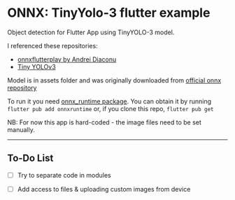 # ONNX: TinyYolo-3 flutter example

Object detection for Flutter App using TinyYOLO-3 model.

I referenced these repositories:

- [onnxflutterplay by Andrei Diaconu](https://github.com/andreidiaconu/onnxflutterplay/tree/main)
- [Tiny YOLOv3](https://github.com/onnx/models/tree/main/validated/vision/object_detection_segmentation/tiny-yolov3)

Model is in assets folder and was originally downloaded from [official onnx repository](https://github.com/onnx/models/tree/main/validated/vision/object_detection_segmentation/tiny-yolov3/model)


To run it you need [onnx_runtime package](https://pub.dev/packages/onnxruntime). You can obtain it by running `flutter pub add onnxruntime` or, if you clone this repo, `flutter pub get`


NB: For now this app is hard-coded - the image files need to be set manually.

---

## To-Do List

- [ ] Try to separate code in modules
- [ ] Add access to files & uploading custom images from device




